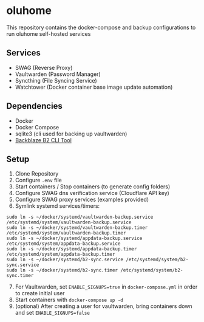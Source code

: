 # oluhome

This repository contains the docker-compose and backup configurations to run oluhome self-hosted services

## Services

* SWAG (Reverse Proxy)
* Vaultwarden (Password Manager)
* Syncthing (File Syncing Service)
* Watchtower (Docker container base image update automation)

## Dependencies

* Docker
* Docker Compose
* sqlite3 (cli used for backing up vaultwarden)
* [Backblaze B2 CLI Tool](https://www.backblaze.com/b2/docs/quick_command_line.html)

## Setup

1. Clone Repository
2. Configure `.env` file
3. Start containers / Stop containers (to generate config folders)
4. Configure SWAG dns verification service (Cloudflare API key)
5. Configure SWAG proxy services (examples provided)
6. Symlink systemd services/timers:

```
sudo ln -s ~/docker/systemd/vaultwarden-backup.service /etc/systemd/system/vaultwarden-backup.service
sudo ln -s ~/docker/systemd/vaultwarden-backup.timer /etc/systemd/system/vaultwarden-backup.timer
sudo ln -s ~/docker/systemd/appdata-backup.service /etc/systemd/system/appdata-backup.service
sudo ln -s ~/docker/systemd/appdata-backup.timer /etc/systemd/system/appdata-backup.timer
sudo ln -s ~/docker/systemd/b2-sync.service /etc/systemd/system/b2-sync.service
sudo ln -s ~/docker/systemd/b2-sync.timer /etc/systemd/system/b2-sync.timer
```

7. For Vaultwarden, set `ENABLE_SIGNUPS=true` in `docker-compose.yml` in order to create initial user
8. Start containers with `docker-compose up -d`
9. (optional) After creating a user for vaultwarden, bring containers down and set `ENABLE_SIGNUPS=false`